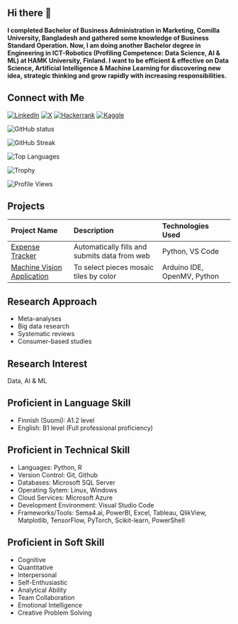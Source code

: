 ## Hi there 👋

**I completed Bachelor of Business Administration in Marketing, Comilla University, Bangladesh and gathered some knowledge of Business Standard Operation. Now, I am doing another Bachelor degree in Engineering in ICT-Robotics (Profiling Competence: Data Science, AI & ML) at HAMK University, Finland. I want to be efficient & effective on Data Science, Artificial Intelligence & Machine Learning for discovering new idea, strategic thinking and grow rapidly with increasing responsibilities.**

## Connect with Me
[![LinkedIn](https://img.shields.io/badge/-LinkedIn-0077B5?logo=linkedin&logoColor=white)](https://www.linkedin.com/in/jahidulislamin/)
[![X](https://img.shields.io/badge/-X-1DA1F2?logo=X&logoColor=white)](https://x.com/jahidulislamtwt)
[![Hackerrank](https://img.shields.io/badge/-Hackerrank-1DA1F2?logo=hackerrank&logoColor=white)](https://www.hackerrank.com/profile/jahidulislam2636)
[![Kaggle](https://img.shields.io/badge/-X-1DA1F2?logo=Kaggle&logoColor=blue)](https://www.kaggle.com/jahid0)

![GitHub status](https://github-readme-stats.vercel.app/api?username=jahid-github&show_icons=true&theme=radical)

![GitHub Streak](https://streak-stats.demolab.com/?user=jahid-github&theme=radical)

![Top Languages](https://github-readme-stats.vercel.app/api/top-langs/?username=jahid-github&layout=compact&theme=radical)

![Trophy](https://github-profile-trophy.vercel.app/?username=jahid-github&theme=onestar)

![Profile Views](https://komarev.com/ghpvc/?username=jahid-github&color=blue)

## Projects
| Project Name       | Description                                   | Technologies Used |
|:-------------------|:--------------------------------------       |:-------------------|
| [Expense Tracker](https://github.com/jahid-github/RPA-Expense-Tracker)    | Automatically fills and submits data from web | Python, VS Code   |
| [Machine Vision Application](https://github.com/jahid-github/A-machine-vision-application-with-Arduino-Nicla-Vision-to-select-pieces-mosaic-tiles-by-color) | To select pieces mosaic tiles by color| Arduino IDE, OpenMV, Python |

## Research Approach
- Meta-analyses
- Big data research 
- Systematic reviews
- Consumer-based studies
  
## Research Interest
Data, AI & ML

## Proficient in Language Skill
- Finnish (Suomi): A1.2 level
- English: B1 level (Full professional proficiency)

## Proficient in Technical Skill
- Languages: Python, R
- Version Control: Git, Github
- Databases: Microsoft SQL Server 
- Operating Sytem: Linux, Windows
- Cloud Services: Microsoft Azure
- Development Environment: Visual Studio Code
- Frameworks/Tools: Sema4.ai, PowerBI, Excel, Tableau, QlikView, Matplotlib, TensorFlow, PyTorch, Scikit-learn, PowerShell
  
## Proficient in Soft Skill
- Cognitive
- Quantitative
- Interpersonal
- Self-Enthusiastic
- Analytical Ability
- Team Collaboration 
- Emotional Intelligence
- Creative Problem Solving 
